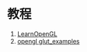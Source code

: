 

# 教程

1. [LearnOpenGL]( https://learnopengl-cn.readthedocs.io/zh/latest/)
2. [opengl glut_examples]( https://www.opengl.org/archives/resources/code/samples/glut_examples/examples/examples.html)
